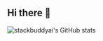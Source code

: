 ## Hi there 👋

<!--
**stackbuddyai/stackbuddyai** is a ✨ _special_ ✨ repository because its `README.md` (this file) appears on your GitHub profile.

Here are some ideas to get you started:

- 🔭 I’m currently working on ...
- 🌱 I’m currently learning ...
- 👯 I’m looking to collaborate on ...
- 🤔 I’m looking for help with ...
- 💬 Ask me about ...
- 📫 How to reach me: ...
- 😄 Pronouns: ...
- ⚡ Fun fact: ...
-->


![stackbuddyai's GitHub stats](https://github-readme-stats.vercel.app/api?username=stackbuddyai&include_all_commits=true&count_private=true&theme=cobalt)
